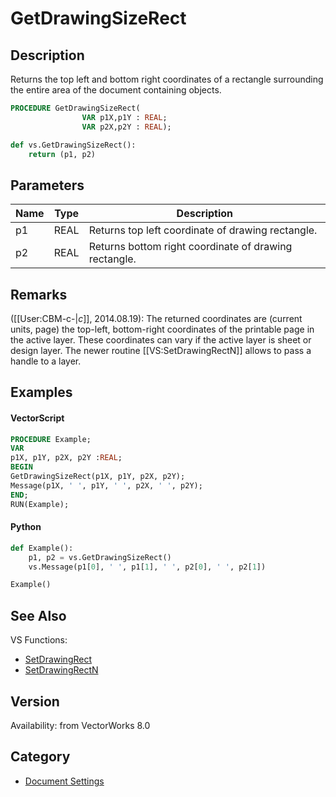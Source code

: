 # GetDrawingSizeRect

## Description
Returns  the top left and bottom right coordinates of a rectangle surrounding the entire area of the document containing objects.

```pascal
PROCEDURE GetDrawingSizeRect(
				VAR p1X,p1Y : REAL;
				VAR p2X,p2Y : REAL);
```

```python
def vs.GetDrawingSizeRect():
    return (p1, p2)
```

## Parameters
|Name|Type|Description|
|---|---|---|
|p1|REAL|Returns top left coordinate of drawing rectangle.|
|p2|REAL|Returns bottom right coordinate of drawing rectangle.|

## Remarks
([[User:CBM-c-|_c_]], 2014.08.19): The returned coordinates are (current units, page) the top-left, bottom-right coordinates of the printable page in the active layer. These coordinates can vary if the active layer is sheet or design layer. The newer routine [[VS:SetDrawingRectN]] allows to pass a handle to a layer.

## Examples
#### VectorScript ####
```pascal
PROCEDURE Example;
VAR
p1X, p1Y, p2X, p2Y :REAL;
BEGIN
GetDrawingSizeRect(p1X, p1Y, p2X, p2Y);
Message(p1X, ' ', p1Y, ' ', p2X, ' ', p2Y);
END;
RUN(Example);
```
#### Python ####
```python
def Example():
	p1, p2 = vs.GetDrawingSizeRect()
	vs.Message(p1[0], ' ', p1[1], ' ', p2[0], ' ', p2[1])

Example()
```

## See Also
VS Functions:
* [SetDrawingRect](SetDrawingRect.md)
* [SetDrawingRectN](SetDrawingRectN.md)

## Version
Availability: from VectorWorks 8.0

## Category
* [Document Settings](../Categories/Document%20Settings.md)
